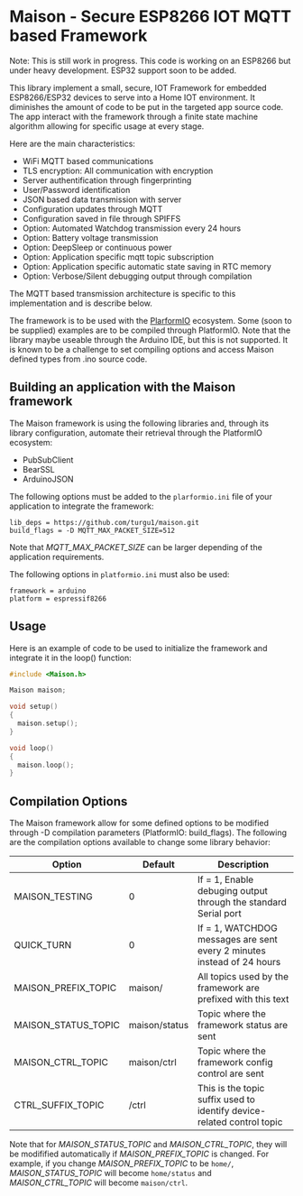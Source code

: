 # Maison - Secure ESP8266 IOT MQTT based Framework

Note: This is still work in progress. This code is working on an ESP8266 but under heavy development. ESP32 support soon to be added.

This library implement a small, secure, IOT Framework for embedded ESP8266/ESP32 devices to serve into a Home IOT environment. It diminishes the amount of code to be put in the targeted app source code. The app interact with the framework through a finite state machine algorithm allowing for specific usage at every stage. 

Here are the main characteristics:

* WiFi MQTT based communications
* TLS encryption: All communication with encryption
* Server authentification through fingerprinting
* User/Password identification
* JSON based data transmission with server
* Configuration updates through MQTT
* Configuration saved in file through SPIFFS
* Option: Automated Watchdog transmission every 24 hours
* Option: Battery voltage transmission
* Option: DeepSleep or continuous power
* Option: Application specific mqtt topic subscription
* Option: Application specific automatic state saving in RTC memory
* Option: Verbose/Silent debugging output through compilation

The MQTT based transmission architecture is specific to this implementation and is describe below.

The framework is to be used with the [PlarformIO](https://platformio.org/) ecosystem. Some (soon to be supplied) examples are to be compiled through PlatformIO. Note that the library maybe useable through the Arduino IDE, but this is not supported. It is known to be a challenge to set compiling options and access Maison defined types from .ino source code.

## Building an application with the Maison framework

The Maison framework is using the following libraries and, through its library configuration, automate their retrieval through the PlatformIO ecosystem:

* PubSubClient
* BearSSL
* ArduinoJSON

The following options must be added to the `plarformio.ini` file of your application to integrate the framework:

```
lib_deps = https://github.com/turgu1/maison.git
build_flags = -D MQTT_MAX_PACKET_SIZE=512
```

Note that *MQTT_MAX_PACKET_SIZE* can be larger depending of the application requirements.

The following options in `platformio.ini` must also be used:

```
framework = arduino
platform = espressif8266
```
## Usage

Here is an example of code to be used to initialize the framework and integrate it in the loop() function:

```C++
#include <Maison.h>

Maison maison;

void setup()
{
  maison.setup();
}

void loop()
{
  maison.loop();
}
```

## Compilation Options

The Maison framework allow for some defined options to be modified through -D compilation parameters (PlatformIO: build_flags). The following are the compilation options available to change some library behavior:

Option              | Default   | Description
--------------------|-----------|------------------------------------------------------------------------
MAISON_TESTING      |    0      | If = 1, Enable debuging output through the standard Serial port  
QUICK_TURN          |    0      | If = 1, WATCHDOG messages are sent every 2 minutes instead of 24 hours
MAISON_PREFIX_TOPIC | maison/   | All topics used by the framework are prefixed with this text   
MAISON_STATUS_TOPIC | maison/status | Topic where the framework status are sent
MAISON_CTRL_TOPIC   | maison/ctrl   | Topic where the framework config control are sent
CTRL_SUFFIX_TOPIC   | /ctrl         | This is the topic suffix used to identify device-related control topic

Note that for *MAISON_STATUS_TOPIC* and *MAISON_CTRL_TOPIC*, they will be modifified automatically if *MAISON_PREFIX_TOPIC* is changed. For example, if you change *MAISON_PREFIX_TOPIC* to be `home/`, *MAISON_STATUS_TOPIC* will become `home/status` and *MAISON_CTRL_TOPIC* will become `maison/ctrl`.